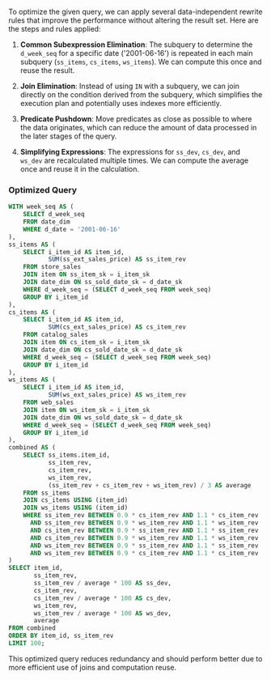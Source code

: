To optimize the given query, we can apply several data-independent rewrite rules that improve the performance without altering the result set. Here are the steps and rules applied:

1. **Common Subexpression Elimination**: The subquery to determine the `d_week_seq` for a specific date ('2001-06-16') is repeated in each main subquery (`ss_items`, `cs_items`, `ws_items`). We can compute this once and reuse the result.

2. **Join Elimination**: Instead of using `IN` with a subquery, we can join directly on the condition derived from the subquery, which simplifies the execution plan and potentially uses indexes more efficiently.

3. **Predicate Pushdown**: Move predicates as close as possible to where the data originates, which can reduce the amount of data processed in the later stages of the query.

4. **Simplifying Expressions**: The expressions for `ss_dev`, `cs_dev`, and `ws_dev` are recalculated multiple times. We can compute the average once and reuse it in the calculation.

### Optimized Query

```sql
WITH week_seq AS (
    SELECT d_week_seq
    FROM date_dim
    WHERE d_date = '2001-06-16'
),
ss_items AS (
    SELECT i_item_id AS item_id,
           SUM(ss_ext_sales_price) AS ss_item_rev
    FROM store_sales
    JOIN item ON ss_item_sk = i_item_sk
    JOIN date_dim ON ss_sold_date_sk = d_date_sk
    WHERE d_week_seq = (SELECT d_week_seq FROM week_seq)
    GROUP BY i_item_id
),
cs_items AS (
    SELECT i_item_id AS item_id,
           SUM(cs_ext_sales_price) AS cs_item_rev
    FROM catalog_sales
    JOIN item ON cs_item_sk = i_item_sk
    JOIN date_dim ON cs_sold_date_sk = d_date_sk
    WHERE d_week_seq = (SELECT d_week_seq FROM week_seq)
    GROUP BY i_item_id
),
ws_items AS (
    SELECT i_item_id AS item_id,
           SUM(ws_ext_sales_price) AS ws_item_rev
    FROM web_sales
    JOIN item ON ws_item_sk = i_item_sk
    JOIN date_dim ON ws_sold_date_sk = d_date_sk
    WHERE d_week_seq = (SELECT d_week_seq FROM week_seq)
    GROUP BY i_item_id
),
combined AS (
    SELECT ss_items.item_id,
           ss_item_rev,
           cs_item_rev,
           ws_item_rev,
           (ss_item_rev + cs_item_rev + ws_item_rev) / 3 AS average
    FROM ss_items
    JOIN cs_items USING (item_id)
    JOIN ws_items USING (item_id)
    WHERE ss_item_rev BETWEEN 0.9 * cs_item_rev AND 1.1 * cs_item_rev
      AND ss_item_rev BETWEEN 0.9 * ws_item_rev AND 1.1 * ws_item_rev
      AND cs_item_rev BETWEEN 0.9 * ss_item_rev AND 1.1 * ss_item_rev
      AND cs_item_rev BETWEEN 0.9 * ws_item_rev AND 1.1 * ws_item_rev
      AND ws_item_rev BETWEEN 0.9 * ss_item_rev AND 1.1 * ss_item_rev
      AND ws_item_rev BETWEEN 0.9 * cs_item_rev AND 1.1 * cs_item_rev
)
SELECT item_id,
       ss_item_rev,
       ss_item_rev / average * 100 AS ss_dev,
       cs_item_rev,
       cs_item_rev / average * 100 AS cs_dev,
       ws_item_rev,
       ws_item_rev / average * 100 AS ws_dev,
       average
FROM combined
ORDER BY item_id, ss_item_rev
LIMIT 100;
```

This optimized query reduces redundancy and should perform better due to more efficient use of joins and computation reuse.